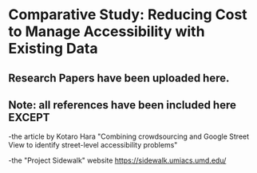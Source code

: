 # Comparative Study: Reducing Cost to Manage Accessibility with Existing Data

## Research Papers have been uploaded here. 
## Note: all references have been included here EXCEPT

-the article by Kotaro Hara "Combining crowdsourcing and Google Street View to identify street-level accessibility problems" 

-the "Project Sidewalk" website https://sidewalk.umiacs.umd.edu/
